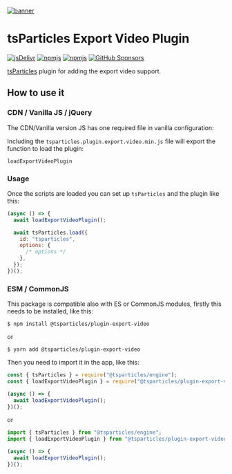 [![banner](https://particles.js.org/videos/banner3.png)](https://particles.js.org)

# tsParticles Export Video Plugin

[![jsDelivr](https://data.jsdelivr.com/v1/package/npm/@tsparticles/plugin-export-video/badge)](https://www.jsdelivr.com/package/npm/@tsparticles/plugin-export-video)
[![npmjs](https://badge.fury.io/js/@tsparticles/plugin-export-video.svg)](https://www.npmjs.com/package/@tsparticles/plugin-export-video)
[![npmjs](https://img.shields.io/npm/dt/@tsparticles/plugin-export-video)](https://www.npmjs.com/package/@tsparticles/plugin-export-video) [![GitHub Sponsors](https://img.shields.io/github/sponsors/matteobruni)](https://github.com/sponsors/matteobruni)

[tsParticles](https://github.com/tsparticles/tsparticles) plugin for adding the export video support.

## How to use it

### CDN / Vanilla JS / jQuery

The CDN/Vanilla version JS has one required file in vanilla configuration:

Including the `tsparticles.plugin.export.video.min.js` file will export the function to load the plugin:

```text
loadExportVideoPlugin
```

### Usage

Once the scripts are loaded you can set up `tsParticles` and the plugin like this:

```javascript
(async () => {
  await loadExportVideoPlugin();

  await tsParticles.load({
    id: "tsparticles",
    options: {
      /* options */
    },
  });
})();
```

### ESM / CommonJS

This package is compatible also with ES or CommonJS modules, firstly this needs to be installed, like this:

```shell
$ npm install @tsparticles/plugin-export-video
```

or

```shell
$ yarn add @tsparticles/plugin-export-video
```

Then you need to import it in the app, like this:

```javascript
const { tsParticles } = require("@tsparticles/engine");
const { loadExportVideoPlugin } = require("@tsparticles/plugin-export-video");

(async () => {
  await loadExportVideoPlugin();
})();
```

or

```javascript
import { tsParticles } from "@tsparticles/engine";
import { loadExportVideoPlugin } from "@tsparticles/plugin-export-video";

(async () => {
  await loadExportVideoPlugin();
})();
```
